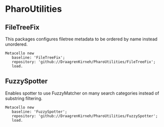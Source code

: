 # PharoUtilities


## FileTreeFix

This packages configures filetree metadata to be ordered by name instead unordered.

```smalltalk
Metacello new
   baseline: 'FileTreeFix';
   repository: 'github://DraagrenKirneh/PharoUtilities/FileTreeFix';
   load.
```

## FuzzySpotter

Enables spotter to use FuzzyMatcher on many search categories instead of substring filtering.

```smalltalk
Metacello new
   baseline: 'FuzzySpotter';
   repository: 'github://DraagrenKirneh/PharoUtilities/FuzzySpotter';
   load.
```
